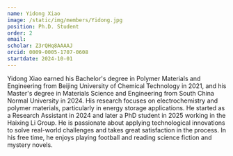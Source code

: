 ```yaml
---
name: Yidong Xiao
image: /static/img/members/Yidong.jpg
position: Ph.D. Student
order: 2
email:
scholar: Z3rQHq8AAAAJ
orcid: 0009-0005-1707-0608
startdate: 2024-10-01
---
```

Yidong Xiao earned his Bachelor's degree in Polymer Materials and Engineering from Beijing University of Chemical Technology in 2021, and his Master's degree in Materials Science and Engineering from South China Normal University in 2024. His research focuses on electrochemistry and polymer materials, particularly in energy storage applications. He started as a Research Assistant in 2024 and later a PhD student in 2025 working in the Haixing Li Group. He is passionate about applying technological innovations to solve real-world challenges and takes great satisfaction in the process. In his free time, he enjoys playing football and reading science fiction and mystery novels. 

